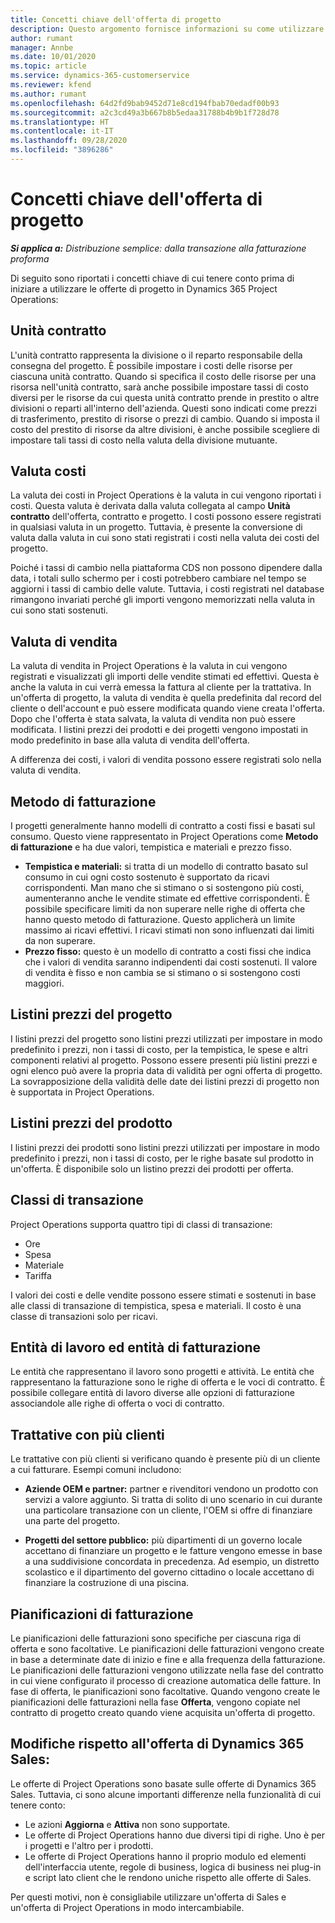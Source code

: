 ```yaml
---
title: Concetti chiave dell'offerta di progetto
description: Questo argomento fornisce informazioni su come utilizzare le offerte di progetto in Project Operations.
author: rumant
manager: Annbe
ms.date: 10/01/2020
ms.topic: article
ms.service: dynamics-365-customerservice
ms.reviewer: kfend
ms.author: rumant
ms.openlocfilehash: 64d2fd9bab9452d71e8cd194fbab70edadf00b93
ms.sourcegitcommit: a2c3cd49a3b667b8b5edaa31788b4b9b1f728d78
ms.translationtype: HT
ms.contentlocale: it-IT
ms.lasthandoff: 09/28/2020
ms.locfileid: "3896286"
---
```

# <a name="project-quote-key-concepts"></a>Concetti chiave dell'offerta di progetto

_**Si applica a:** Distribuzione semplice: dalla transazione alla fatturazione proforma_


Di seguito sono riportati i concetti chiave di cui tenere conto prima di iniziare a utilizzare le offerte di progetto in Dynamics 365 Project Operations:

## <a name="contracting-unit"></a>Unità contratto

L'unità contratto rappresenta la divisione o il reparto responsabile della consegna del progetto. È possibile impostare i costi delle risorse per ciascuna unità contratto. Quando si specifica il costo delle risorse per una risorsa nell'unità contratto, sarà anche possibile impostare tassi di costo diversi per le risorse da cui questa unità contratto prende in prestito o altre divisioni o reparti all'interno dell'azienda. Questi sono indicati come prezzi di trasferimento, prestito di risorse o prezzi di cambio. Quando si imposta il costo del prestito di risorse da altre divisioni, è anche possibile scegliere di impostare tali tassi di costo nella valuta della divisione mutuante.

## <a name="cost-currency"></a>Valuta costi

La valuta dei costi in Project Operations è la valuta in cui vengono riportati i costi. Questa valuta è derivata dalla valuta collegata al campo **Unità contratto** dell'offerta, contratto e progetto. I costi possono essere registrati in qualsiasi valuta in un progetto. Tuttavia, è presente la conversione di valuta dalla valuta in cui sono stati registrati i costi nella valuta dei costi del progetto.

Poiché i tassi di cambio nella piattaforma CDS non possono dipendere dalla data, i totali sullo schermo per i costi potrebbero cambiare nel tempo se aggiorni i tassi di cambio delle valute. Tuttavia, i costi registrati nel database rimangono invariati perché gli importi vengono memorizzati nella valuta in cui sono stati sostenuti.

## <a name="sales-currency"></a>Valuta di vendita

La valuta di vendita in Project Operations è la valuta in cui vengono registrati e visualizzati gli importi delle vendite stimati ed effettivi. Questa è anche la valuta in cui verrà emessa la fattura al cliente per la trattativa. In un'offerta di progetto, la valuta di vendita è quella predefinita dal record del cliente o dell'account e può essere modificata quando viene creata l'offerta. Dopo che l'offerta è stata salvata, la valuta di vendita non può essere modificata. I listini prezzi dei prodotti e dei progetti vengono impostati in modo predefinito in base alla valuta di vendita dell'offerta.

A differenza dei costi, i valori di vendita possono essere registrati solo nella valuta di vendita.

## <a name="billing-method"></a>Metodo di fatturazione

I progetti generalmente hanno modelli di contratto a costi fissi e basati sul consumo. Questo viene rappresentato in Project Operations come **Metodo di fatturazione** e ha due valori, tempistica e materiali e prezzo fisso.

- **Tempistica e materiali:** si tratta di un modello di contratto basato sul consumo in cui ogni costo sostenuto è supportato da ricavi corrispondenti. Man mano che si stimano o si sostengono più costi, aumenteranno anche le vendite stimate ed effettive corrispondenti. È possibile specificare limiti da non superare nelle righe di offerta che hanno questo metodo di fatturazione. Questo applicherà un limite massimo ai ricavi effettivi. I ricavi stimati non sono influenzati dai limiti da non superare.
- **Prezzo fisso:** questo è un modello di contratto a costi fissi che indica che i valori di vendita saranno indipendenti dai costi sostenuti. Il valore di vendita è fisso e non cambia se si stimano o si sostengono costi maggiori.

## <a name="project-price-lists"></a>Listini prezzi del progetto

I listini prezzi del progetto sono listini prezzi utilizzati per impostare in modo predefinito i prezzi, non i tassi di costo, per la tempistica, le spese e altri componenti relativi al progetto. Possono essere presenti più listini prezzi e ogni elenco può avere la propria data di validità per ogni offerta di progetto. La sovrapposizione della validità delle date dei listini prezzi di progetto non è supportata in Project Operations.

## <a name="product-price-lists"></a>Listini prezzi del prodotto

I listini prezzi dei prodotti sono listini prezzi utilizzati per impostare in modo predefinito i prezzi, non i tassi di costo, per le righe basate sul prodotto in un'offerta. È disponibile solo un listino prezzi dei prodotti per offerta.

## <a name="transaction-classes"></a>Classi di transazione

Project Operations supporta quattro tipi di classi di transazione:

- Ore
- Spesa
- Materiale
- Tariffa

I valori dei costi e delle vendite possono essere stimati e sostenuti in base alle classi di transazione di tempistica, spesa e materiali. Il costo è una classe di transazioni solo per ricavi.

## <a name="work-entities-and-billing-entities"></a>Entità di lavoro ed entità di fatturazione

Le entità che rappresentano il lavoro sono progetti e attività. Le entità che rappresentano la fatturazione sono le righe di offerta e le voci di contratto. È possibile collegare entità di lavoro diverse alle opzioni di fatturazione associandole alle righe di offerta o voci di contratto.

## <a name="multi-customer-deals"></a>Trattative con più clienti

Le trattative con più clienti si verificano quando è presente più di un cliente a cui fatturare. Esempi comuni includono:

- **Aziende OEM e partner:** partner e rivenditori vendono un prodotto con servizi a valore aggiunto. Si tratta di solito di uno scenario in cui durante una particolare transazione con un cliente, l'OEM si offre di finanziare una parte del progetto. 

- **Progetti del settore pubblico:** più dipartimenti di un governo locale accettano di finanziare un progetto e le fatture vengono emesse in base a una suddivisione concordata in precedenza. Ad esempio, un distretto scolastico e il dipartimento del governo cittadino o locale accettano di finanziare la costruzione di una piscina.

## <a name="invoice-schedules"></a>Pianificazioni di fatturazione

Le pianificazioni delle fatturazioni sono specifiche per ciascuna riga di offerta e sono facoltative. Le pianificazioni delle fatturazioni vengono create in base a determinate date di inizio e fine e alla frequenza della fatturazione. Le pianificazioni delle fatturazioni vengono utilizzate nella fase del contratto in cui viene configurato il processo di creazione automatica delle fatture. In fase di offerta, le pianificazioni sono facoltative. Quando vengono create le pianificazioni delle fatturazioni nella fase **Offerta**, vengono copiate nel contratto di progetto creato quando viene acquisita un'offerta di progetto.

## <a name="changes-from-dynamics-365-sales-quote"></a>Modifiche rispetto all'offerta di Dynamics 365 Sales:

Le offerte di Project Operations sono basate sulle offerte di Dynamics 365 Sales. Tuttavia, ci sono alcune importanti differenze nella funzionalità di cui tenere conto:

- Le azioni **Aggiorna** e **Attiva** non sono supportate.
- Le offerte di Project Operations hanno due diversi tipi di righe. Uno è per i progetti e l'altro per i prodotti.
- Le offerte di Project Operations hanno il proprio modulo ed elementi dell'interfaccia utente, regole di business, logica di business nei plug-in e script lato client che le rendono uniche rispetto alle offerte di Sales.

Per questi motivi, non è consigliabile utilizzare un'offerta di Sales e un'offerta di Project Operations in modo intercambiabile.

